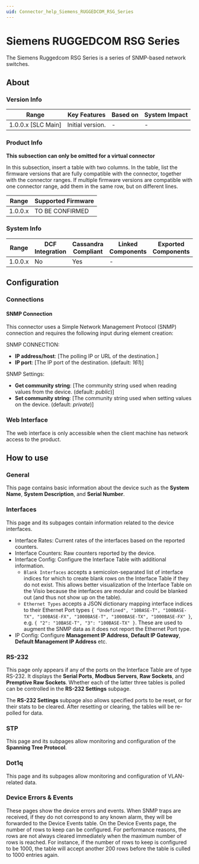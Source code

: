 ```yaml
---
uid: Connector_help_Siemens_RUGGEDCOM_RSG_Series
---
```


# Siemens RUGGEDCOM RSG Series

The Siemens Ruggedcom RSG Series is a series of SNMP-based network switches.

## About

### Version Info

| Range              | Key Features     | Based on | System Impact |
|--------------------|------------------|----------|---------------|
| 1.0.0.x [SLC Main] | Initial version. | -        | -             |

### Product Info

**This subsection can only be omitted for a virtual connector**

In this subsection, insert a table with two columns. In the table, list the firmware versions that are fully compatible with the connector, together with the connector ranges. If multiple firmware versions are compatible with one connector range, add them in the same row, but on different lines.

| Range    | Supported Firmware |
|----------|--------------------|
| 1.0.0.x  | TO BE CONFIRMED    |

### System Info

| Range      | DCF Integration | Cassandra Compliant | Linked Components | Exported Components |
|------------|-----------------|---------------------|-------------------|---------------------|
| 1.0.0.x    | No              | Yes                 | -                 |                     |

## Configuration

### Connections

#### SNMP Connection

This connector uses a Simple Network Management Protocol (SNMP) connection and requires the following input during element creation:

SNMP CONNECTION:

- **IP address/host**: [The polling IP or URL of the destination.]
- **IP port**: [The IP port of the destination. (default: *161*)]

SNMP Settings:

- **Get community string**: [The community string used when reading values from the device. (default: *public*)]
- **Set community string**: [The community string used when setting values on the device. (default: *private*)]

### Web Interface

The web interface is only accessible when the client machine has network access to the product.

## How to use

### General

This page contains basic information about the device such as the **System Name**, **System Description**, and **Serial Number**.

### Interfaces

This page and its subpages contain information related to the device interfaces.
- Interface Rates: Current rates of the interfaces based on the reported counters.
- Interface Counters: Raw counters reported by the device.
- Interface Config: Configure the Interface Table with additional information.
  - `Blank Interfaces` accepts a semicolon-separated list of interface indices for which to create blank rows on the Interface Table if they do not exist. This allows better visualization of the Interface Table on the Visio because the interfaces are modular and could be blanked out (and thus not show up on the table).
  - `Ethernet Types` accepts a JSON dictionary mapping interface indices to their Ethernet Port types `{ "Undefined", "10BASE-T", "100BASE-TX", "100BASE-FX", "1000BASE-T", "1000BASE-TX", "1000BASE-FX" }`, e.g. `{ "2": "10BASE-T", "3": "100BASE-TX" }`. These are used to augment the SNMP data as it does not report the Ethernet Port type.
- IP Config: Configure **Management IP Address**, **Default IP Gateway**, **Default Management IP Address** etc.

 ### RS-232

 This page only appears if any of the ports on the Interface Table are of type RS-232. It displays the **Serial Ports**, **Modbus Servers**, **Raw Sockets**, and **Premptive Raw Sockets**. Whether each of the latter three tables is polled can be controlled in the **RS-232 Settings** subpage.

 The **RS-232 Settings** subpage also allows specified ports to be reset, or for their stats to be cleared. After resetting or clearing, the tables will be re-polled for data.

 ### STP

 This page and its subpages allow monitoring and configuration of the **Spanning Tree Protocol**.

 ### Dot1q

 This page and its subpages allow monitoring and configuration of VLAN-related data.

 ### Device Errors & Events

 These pages show the device errors and events. When SNMP traps are received, if they do not correspond to any known alarm, they will be forwarded to the Device Events table. On the Device Events page, the number of rows to keep can be configured. For performance reasons, the rows are not always cleared immediately when the maximum number of rows is reached. For instance, if the number of rows to keep is configured to be 1000, the table will accept another 200 rows before the table is culled to 1000 entries again.
